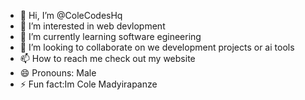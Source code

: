 - 👋 Hi, I’m @ColeCodesHq
- 👀 I’m interested in web devlopment
- 🌱 I’m currently learning software egineering
- 💞️ I’m looking to collaborate on we development projects or ai tools
- 📫 How to reach me check out my website
- 😄 Pronouns: Male
- ⚡ Fun fact:Im Cole Madyirapanze

<!---
ColeCodesHq/ColeCodesHq is a ✨ special ✨ repository because its `README.md` (this file) appears on your GitHub profile.
You can click the Preview link to take a look at your changes.
--->
